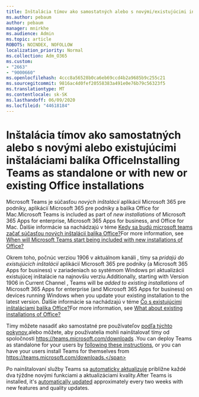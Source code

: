 ```yaml
---
title: Inštalácia tímov ako samostatných alebo s novými/existujúcimi inštaláciami balíka Office
ms.author: pebaum
author: pebaum
manager: mnirkhe
ms.audience: Admin
ms.topic: article
ROBOTS: NOINDEX, NOFOLLOW
localization_priority: Normal
ms.collection: Adm_O365
ms.custom:
- "2663"
- "9000660"
ms.openlocfilehash: 4ccc8a56528b0ca6eb69ccd4b2a9685b9c255c21
ms.sourcegitcommit: 9816ac4d0fef20558383a491e0e76b79c56323f5
ms.translationtype: MT
ms.contentlocale: sk-SK
ms.lasthandoff: 06/09/2020
ms.locfileid: "44618184"
---
```

# <a name="installing-teams-as-standalone-or-with-new-or-existing-office-installations"></a><span data-ttu-id="172d4-102">Inštalácia tímov ako samostatných alebo s novými alebo existujúcimi inštaláciami balíka Office</span><span class="sxs-lookup"><span data-stu-id="172d4-102">Installing Teams as standalone or with new or existing Office installations</span></span>

<span data-ttu-id="172d4-103">Microsoft Teams je súčasťou *nových inštalácií* aplikácií Microsoft 365 pre podniky, aplikácií Microsoft 365 pre podniky a balíka Office for Mac.</span><span class="sxs-lookup"><span data-stu-id="172d4-103">Microsoft Teams is included as part of *new installations* of Microsoft 365 Apps for enterprise, Microsoft 365 Apps for business, and Office for Mac.</span></span> <span data-ttu-id="172d4-104">Ďalšie informácie sa nachádzajú v téme [Kedy sa budú microsoft teams začať súčasťou nových inštalácií balíka Office?](https://docs.microsoft.com/deployoffice/teams-install#when-will-microsoft-teams-start-being-included-with-new-installations-of-microsoft-365-apps)</span><span class="sxs-lookup"><span data-stu-id="172d4-104">For more information, see [When will Microsoft Teams start being included with new installations of Office?](https://docs.microsoft.com/deployoffice/teams-install#when-will-microsoft-teams-start-being-included-with-new-installations-of-microsoft-365-apps)</span></span>

<span data-ttu-id="172d4-105">Okrem toho, počnúc verziou 1906 v aktuálnom kanáli , tímy sa *pridajú do existujúcich inštalácií* aplikácií Microsoft 365 pre podniky (a Microsoft 365 Apps for business) v zariadeniach so systémom Windows pri aktualizácii existujúcej inštalácie na najnovšiu verziu.</span><span class="sxs-lookup"><span data-stu-id="172d4-105">Additionally, starting with Version 1906 in Current Channel , Teams will be *added to existing installations* of Microsoft 365 Apps for enterprise (and Microsoft 365 Apps for business) on devices running Windows when you update your existing installation to the latest version.</span></span> <span data-ttu-id="172d4-106">Ďalšie informácie sa nachádzajú v téme [Čo s existujúcimi inštaláciami balíka Office?](https://docs.microsoft.com/deployoffice/teams-install#what-about-existing-installations-of-microsoft-365-apps)</span><span class="sxs-lookup"><span data-stu-id="172d4-106">For more information, see [What about existing installations of Office?](https://docs.microsoft.com/deployoffice/teams-install#what-about-existing-installations-of-microsoft-365-apps)</span></span>

<span data-ttu-id="172d4-107">Tímy môžete nasadiť ako samostatné pre používateľov [podľa týchto pokynov,](https://docs.microsoft.com/MicrosoftTeams/msi-deployment)alebo môžete, aby používatelia mohli nainštalovať tímy od spoločnosti https://teams.microsoft.com/downloads .</span><span class="sxs-lookup"><span data-stu-id="172d4-107">You can deploy Teams as standalone for your users by [following these instructions](https://docs.microsoft.com/MicrosoftTeams/msi-deployment),  or you can have your users install Teams for themselves from https://teams.microsoft.com/downloads.</span></span>

<span data-ttu-id="172d4-108">Po nainštalovaní služby Teams sa [automaticky aktualizuje](https://docs.microsoft.com/deployoffice/teams-install#feature-and-quality-updates-for-microsoft-teams) približne každé dva týždne novými funkciami a aktualizáciami kvality.</span><span class="sxs-lookup"><span data-stu-id="172d4-108">After Teams is installed, it's [automatically updated](https://docs.microsoft.com/deployoffice/teams-install#feature-and-quality-updates-for-microsoft-teams) approximately every two weeks with new features and quality updates.</span></span> 

